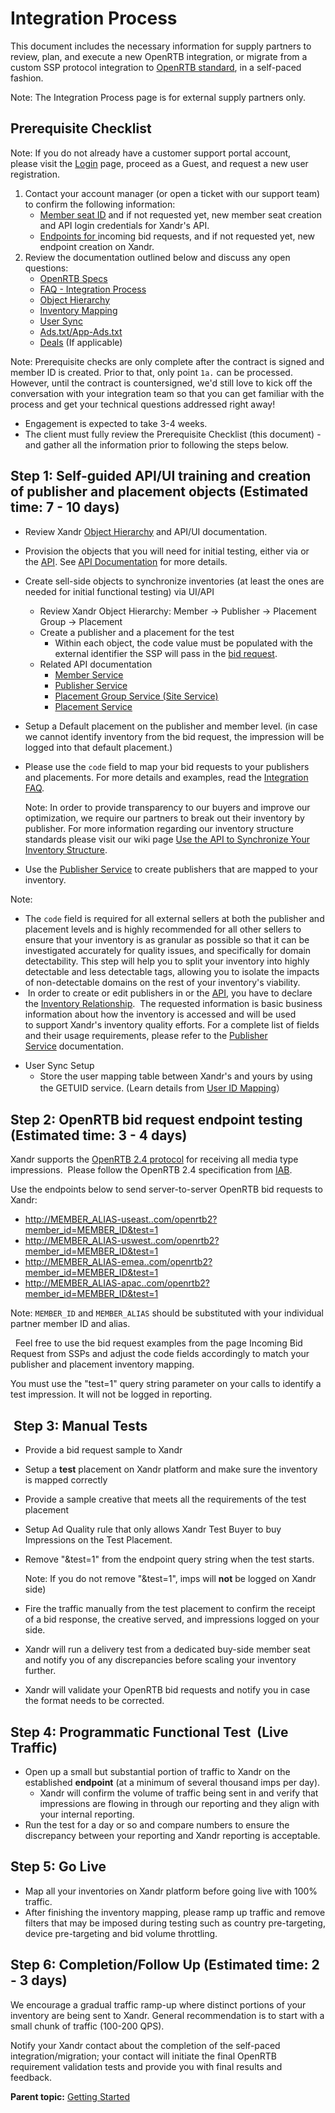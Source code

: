 # Integration Process

<div class="body">

This document includes the necessary information for supply partners to
review, plan, and execute a new OpenRTB integration, or migrate from a
custom SSP protocol integration to
<a href="https://www.iab.com/guidelines/real-time-bidding-rtb-project/"
class="xref" target="_blank">OpenRTB standard</a>, in a self-paced
fashion.

<div class="note">

<span class="notetitle">Note:</span> The Integration Process page is for
external supply partners only.

</div>

<div class="section">

## Prerequisite Checklist

<div class="note">

<span class="notetitle">Note:</span> If you do not already have a
customer support portal account, please visit
the <a href="https://help.xandr.com" class="xref" target="_blank">Login</a> page,
proceed as a Guest, and request a new user registration.

</div>

1.  Contact your account manager (or open a ticket with
    our support team) to confirm the following information: 
    - <a href="understanding-the-sell-side-object-hierarchy.html"
      class="xref">Member seat ID</a> and if not requested yet, new
      member seat creation and API login credentials for
      <span class="ph">Xandr</span>'s API.
    - <a href="incoming-bid-request-from-ssps.html" class="xref">Endpoints
      for </a>incoming bid requests, and if not requested yet, new
      endpoint creation on <span class="ph">Xandr</span>.  
2.  Review the documentation outlined below and discuss any open
    questions:
    - <a
      href="https://docs.xandr.com/bundle/supply-partners/page/openrtb-specs.html"
      class="xref" target="_blank">OpenRTB Specs</a>
    - <a
      href="https://docs.xandr.com/bundle/supply-partners/page/faq---integration-process.html"
      class="xref" target="_blank">FAQ - Integration Process</a>
    - <a
      href="https://docs.xandr.com/bundle/supply-partners/page/understanding-the-sell-side-object-hierarchy.html"
      class="xref" target="_blank">Object Hierarchy</a>
    - <a
      href="https://docs.xandr.com/bundle/supply-partners/page/synchronize-your-inventory-structure.html"
      class="xref" target="_blank">Inventory Mapping</a>
    - <a
      href="https://docs.xandr.com/bundle/supply-partners/page/user-id-mapping.html"
      class="xref" target="_blank">User Sync</a>
    - <a href="https://docs.xandr.com/csh?context=89626949" class="xref"
      target="_blank">Ads.txt/App-Ads.txt</a>
    - <a
      href="https://docs.xandr.com/bundle/supply-partners/page/selling-deals-on-xandr.html"
      class="xref" target="_blank">Deals</a> (If applicable)

<div class="note">

<span class="notetitle">Note:</span> Prerequisite checks are only
complete after the contract is signed and member ID is created. Prior to
that, only point `1a.` can be processed. However, until the contract is
countersigned, we'd still love to kick off the conversation with your
integration team so that you can get familiar with the process and get
your technical questions addressed right away!

</div>

- Engagement is expected to take 3-4 weeks.
- The client must fully review the Prerequisite Checklist (this
  document) - and gather all the information prior to following the
  steps below.

</div>

<div class="section">

## Step 1: Self-guided API/UI training and creation of publisher and placement objects (Estimated time: 7 - 10 days)

- Review <span class="ph">Xandr</span> <a
  href="https://docs.xandr.com/bundle/supply-partners/page/understanding-the-sell-side-object-hierarchy.html"
  class="xref" target="_blank">Object Hierarchy</a> and API/UI
  documentation.
- Provision the objects that you will need for initial testing, either
  via <span class="ph"></span> or
  the <a href="https://docs.xandr.com/bundle/xandr-api/page/welcome.html"
  class="xref" target="_blank">API</a>. See <a
  href="https://docs.xandr.com/bundle/supply-partners/page/api-documentation.html"
  class="xref" target="_blank">API Documentation</a> for more details. 
- Create sell-side objects to synchronize inventories (at least the ones
  are needed for initial functional testing) via UI/API
  - Review <span class="ph">Xandr</span> Object Hierarchy: Member →
    Publisher → Placement Group → Placement
  - Create a publisher and a placement for the test
    - Within each object, the code value must be populated with the
      external identifier the SSP will pass in the <a
      href="https://docs.xandr.com/bundle/supply-partners/page/incoming-bid-request-from-ssps.html"
      class="xref" target="_blank">bid request</a>. 
  - Related API documentation 
    - <a
      href="https://docs.xandr.com/bundle/xandr-api/page/member-service.html"
      class="xref" target="_blank">Member Service</a>
    - <a
      href="https://docs.xandr.com/bundle/xandr-api/page/publisher-service.html"
      class="xref" target="_blank">Publisher Service</a>
    - <a href="https://docs.xandr.com/bundle/xandr-api/page/site-service.html"
      class="xref" target="_blank">Placement Group Service (Site Service)</a>
    - <a
      href="https://docs.xandr.com/bundle/xandr-api/page/placement-service.html"
      class="xref" target="_blank">Placement Service</a>
- Setup a Default placement on the publisher and member level. (in case
  we cannot identify inventory from the bid request, the impression will
  be logged into that default placement.)
- Please use the `code` field to map your bid requests to your
  publishers and placements. For more details and examples, read the <a
  href="https://docs.xandr.com/bundle/supply-partners/page/faq---integration-process.html"
  class="xref" target="_blank">Integration FAQ</a>.  
  <div class="note">

  <span class="notetitle">Note:</span>
  In order to provide transparency to our buyers and improve our
  optimization, we require our partners to break out their inventory by
  publisher. For more information regarding our inventory structure
  standards please visit our wiki page <a
  href="https://docs.xandr.com/bundle/supply-partners/page/use-the-api-to-synchronize-your-inventory-structure.html"
  class="xref" target="_blank">Use the API to Synchronize Your Inventory
  Structure</a>.

  </div>
- Use the <a
  href="https://docs.xandr.com/bundle/xandr-api/page/publisher-service.html"
  class="xref" target="_blank">Publisher Service</a> to create
  publishers that are mapped to your inventory.

<div class="note">

<span class="notetitle">Note:</span>

- The `code` field is required for all external sellers at both the
  publisher and placement levels and is highly recommended for all other
  sellers to ensure that your inventory is as granular as possible so
  that it can be investigated accurately for quality issues, and
  specifically for domain detectability. This step will help you to
  split your inventory into highly detectable and less detectable tags,
  allowing you to isolate the impacts of non-detectable domains on the
  rest of your inventory's viability.
-  In order to create or edit publishers in <span class="ph"></span>
  or the
  <a href="https://docs.xandr.com/bundle/xandr-api/page/welcome.html"
  class="xref" target="_blank">API</a>, you have to declare the <a
  href="https://docs.xandr.com/bundle/supply-partners/page/inventory-relationship-faq.html"
  class="xref" target="_blank">Inventory Relationship</a>.  The
  requested information is basic business information about how the
  inventory is accessed and will be used to support
  <span class="ph">Xandr</span>'s inventory quality efforts. For a
  complete list of fields and their usage requirements, please refer to
  the <a
  href="https://docs.xandr.com/bundle/xandr-api/page/publisher-service.html"
  class="xref" target="_blank">Publisher Service</a> documentation.

</div>

- User Sync Setup
  - Store the user mapping table between <span class="ph">Xandr</span>'s
    and yours by using the GETUID service. (Learn details from <a
    href="https://docs.xandr.com/bundle/supply-partners/page/user-id-mapping.html"
    class="xref" target="_blank">User ID Mapping</a>）

</div>

<div class="section">

## Step 2: OpenRTB bid request endpoint testing (Estimated time: 3 - 4 days) 

<span class="ph">Xandr</span> supports the <a
href="https://www.iab.com/wp-content/uploads/2016/03/OpenRTB-API-Specification-Version-2-4-FINAL.pdf"
class="xref" target="_blank">OpenRTB 2.4 protocol</a> for receiving all
media type impressions.  Please follow the OpenRTB 2.4 specification
from
<a href="https://www.iab.com/guidelines/real-time-bidding-rtb-project/"
class="xref" target="_blank">IAB</a>.

Use the endpoints below to send server-to-server OpenRTB bid requests to
<span class="ph">Xandr</span>:

- <a
  href="http://MEMBER_ALIAS-useast..com/openrtb2?member_id=MEMBER_ID&amp;test=1"
  class="xref"
  target="_blank">http://MEMBER_ALIAS-useast..com/openrtb2?member_id=MEMBER_ID&amp;test=1</a>
- <a
  href="http://MEMBER_ALIAS-uswest..com/openrtb2?member_id=MEMBER_ID&amp;test=1"
  class="xref"
  target="_blank">http://MEMBER_ALIAS-uswest..com/openrtb2?member_id=MEMBER_ID&amp;test=1</a>
- <a
  href="http://MEMBER_ALIAS-emea..com/openrtb2?member_id=MEMBER_ID&amp;test=1"
  class="xref"
  target="_blank">http://MEMBER_ALIAS-emea..com/openrtb2?member_id=MEMBER_ID&amp;test=1</a>
- <a
  href="http://MEMBER_ALIAS-apac..com/openrtb2?member_id=MEMBER_ID&amp;test=1"
  class="xref"
  target="_blank">http://MEMBER_ALIAS-apac..com/openrtb2?member_id=MEMBER_ID&amp;test=1</a>

<div class="note">

<span class="notetitle">Note:</span> `MEMBER_ID` and `MEMBER_ALIAS`
should be substituted with your individual partner member ID and alias. 

</div>

  Feel free to use the bid request examples from the page Incoming Bid
Request from SSPs and adjust the code fields accordingly to match your
publisher and placement inventory mapping. 

You must use the "test=1" query string parameter on your calls to
identify a test impression. It will not be logged in reporting.

</div>

<div class="section">

##  Step 3: Manual Tests

- Provide a bid request sample to <span class="ph">Xandr</span>
- Setup a **test** placement on <span class="ph">Xandr</span> platform
  and make sure the inventory is mapped correctly
- Provide a sample creative that meets all the requirements of the test
  placement
- Setup Ad Quality rule that only allows <span class="ph">Xandr</span>
  Test Buyer to buy Impressions on the Test Placement.
- Remove "&test=1" from the endpoint query string when the test starts.
  <div class="note">

  <span class="notetitle">Note:</span>
  If you do not remove "&test=1", imps will **not** be logged on
  <span class="ph">Xandr</span> side)

  </div>
- Fire the traffic manually from the test placement to confirm the
  receipt of a bid response, the creative served, and impressions logged
  on your side.
- <span class="ph">Xandr</span> will run a delivery test from a
  dedicated buy-side member seat and notify you of any discrepancies
  before scaling your inventory further.
- <span class="ph">Xandr</span> will validate your OpenRTB bid requests
  and notify you in case the format needs to be corrected.  

</div>

<div class="section">

## Step 4: Programmatic Functional Test  (Live Traffic)

- Open up a small but substantial portion of traffic to
  <span class="ph">Xandr</span> on the established **endpoint** (at a
  minimum of several thousand imps per day).
  - <span class="ph">Xandr</span> will confirm the volume of traffic
    being sent in and verify that impressions are flowing in through our
    reporting and they align with your internal reporting. 
- Run the test for a day or so and compare numbers to ensure the
  discrepancy between your reporting and <span class="ph">Xandr</span>
  reporting is acceptable.

</div>

<div class="section">

## Step 5: Go Live

- Map all your inventories on <span class="ph">Xandr</span> platform
  before going live with 100% traffic.  
- After finishing the inventory mapping, please ramp up traffic and
  remove filters that may be imposed during testing such as country
  pre-targeting, device pre-targeting and bid volume throttling.

</div>

<div class="section">

## Step 6: Completion/Follow Up (Estimated time: 2 - 3 days)

We encourage a gradual traffic ramp-up where distinct portions of your
inventory are being sent to <span class="ph">Xandr</span>. General
recommendation is to start with a small chunk of traffic (100-200 QPS).

Notify your <span class="ph">Xandr</span> contact about the completion
of the self-paced integration/migration; your contact will initiate the
final OpenRTB requirement validation tests and provide you with final
results and feedback. 

</div>

</div>

<div class="related-links">

<div class="familylinks">

<div class="parentlink">

**Parent topic:**
<a href="getting-started.html" class="link">Getting Started</a>

</div>

</div>

</div>
